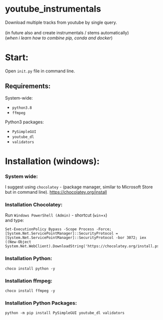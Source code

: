 # youtube_instrumentals
Download multiple tracks from youtube by single query. <br/> <br/>
(in future also and create instrumentals / stems automatically) <br/>
(_when i learn how to combine pip, conda and docker_)

# Start:

Open `init.py` file in command line.

## Requirements:

System-wide:
- `python3.8` 
- `ffmpeg`

Python3 packages:
- `PySimpleGUI`
- `youtube_dl`
- `validators`

# Installation (windows):

### System wide:
I suggest using `chocolatey` -  (package manager, similar to Microsoft Store but in command line).
https://chocolatey.org/install

### Installation Chocolatey:
Run `Windows PowerShell (Admin)` - shortcut (`win`+`x`) <br/> 
and type: <br/>
```
Set-ExecutionPolicy Bypass -Scope Process -Force; [System.Net.ServicePointManager]::SecurityProtocol = [System.Net.ServicePointManager]::SecurityProtocol -bor 3072; iex ((New-Object System.Net.WebClient).DownloadString('https://chocolatey.org/install.ps1'))
```


### Installation Python:
```
choco install python -y
```

### Installation ffmpeg:
```
choco install ffmpeg -y
```

### Installation Python Packages:
```
python -m pip install PySimpleGUI youtube_dl validators
```

